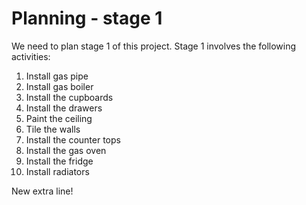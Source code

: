 # Planning - stage 1

We need to plan stage 1 of this project. Stage 1 involves the following activities:

1. Install gas pipe
1. Install gas boiler
1. Install the cupboards
1. Install the drawers
1. Paint the ceiling
1. Tile the walls
1. Install the counter tops
1. Install the gas oven
1. Install the fridge
1. Install radiators


New extra line!
